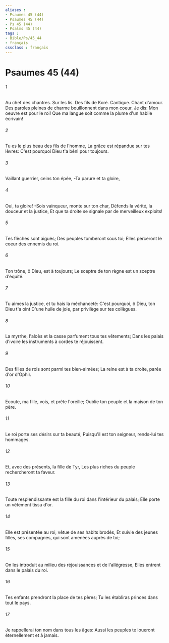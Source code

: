 ```yaml
---
aliases : 
- Psaumes 45 (44)
- Psaumes 45 (44)
- Ps 45 (44)
- Psalms 45 (44)
tags : 
- Bible/Ps/45_44
- français
cssclass : français
---
```


# Psaumes 45 (44)

###### 1
Au chef des chantres. Sur les lis. Des fils de Koré. Cantique. Chant d'amour. Des paroles pleines de charme bouillonnent dans mon coeur. Je dis: Mon oeuvre est pour le roi! Que ma langue soit comme la plume d'un habile écrivain!
###### 2
Tu es le plus beau des fils de l'homme, La grâce est répandue sur tes lèvres: C'est pourquoi Dieu t'a béni pour toujours.
###### 3
Vaillant guerrier, ceins ton épée, -Ta parure et ta gloire,
###### 4
Oui, ta gloire! -Sois vainqueur, monte sur ton char, Défends la vérité, la douceur et la justice, Et que ta droite se signale par de merveilleux exploits!
###### 5
Tes flèches sont aiguës; Des peuples tomberont sous toi; Elles perceront le coeur des ennemis du roi.
###### 6
Ton trône, ô Dieu, est à toujours; Le sceptre de ton règne est un sceptre d'équité.
###### 7
Tu aimes la justice, et tu hais la méchanceté: C'est pourquoi, ô Dieu, ton Dieu t'a oint D'une huile de joie, par privilège sur tes collègues.
###### 8
La myrrhe, l'aloès et la casse parfument tous tes vêtements; Dans les palais d'ivoire les instruments à cordes te réjouissent.
###### 9
Des filles de rois sont parmi tes bien-aimées; La reine est à ta droite, parée d'or d'Ophir.
###### 10
Ecoute, ma fille, vois, et prête l'oreille; Oublie ton peuple et la maison de ton père.
###### 11
Le roi porte ses désirs sur ta beauté; Puisqu'il est ton seigneur, rends-lui tes hommages.
###### 12
Et, avec des présents, la fille de Tyr, Les plus riches du peuple rechercheront ta faveur.
###### 13
Toute resplendissante est la fille du roi dans l'intérieur du palais; Elle porte un vêtement tissu d'or.
###### 14
Elle est présentée au roi, vêtue de ses habits brodés, Et suivie des jeunes filles, ses compagnes, qui sont amenées auprès de toi;
###### 15
On les introduit au milieu des réjouissances et de l'allégresse, Elles entrent dans le palais du roi.
###### 16
Tes enfants prendront la place de tes pères; Tu les établiras princes dans tout le pays.
###### 17
Je rappellerai ton nom dans tous les âges: Aussi les peuples te loueront éternellement et à jamais.
